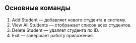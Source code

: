 ## Основные команды

1. Add Student — добавляет нового студента в систему.  
2. View All Students — отображает список всех студентов.  
3. Delete Student — удаляет студента по ID.  
4. Exit — завершает работу приложения.
